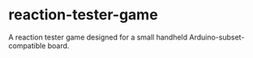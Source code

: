 reaction-tester-game
====================

A reaction tester game designed for a small handheld Arduino-subset-compatible board.
